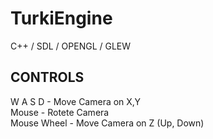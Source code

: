 # TurkiEngine
C++ / SDL / OPENGL / GLEW




CONTROLS
----------------------------------------
W A S D     - Move Camera on X,Y<br />
Mouse       - Rotete Camera<br />
Mouse Wheel - Move Camera on Z (Up, Down)<br />
